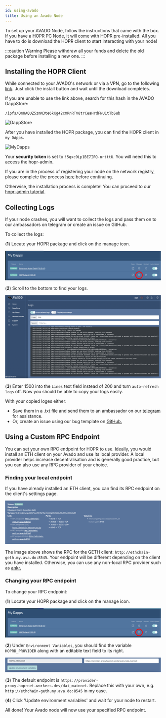 ```yaml
---
id: using-avado
title: Using an Avado Node
---
```

To set up your AVADO Node, follow the instructions that came with the box. If you have a HOPR PC Node, it will come with HOPR pre-installed. All you have to do is download the HOPR client to start interacting with your node!

:::caution Warning
Please withdraw all your funds and delete the old package before installing a new one.
:::

## Installing the HOPR Client

While connected to your AVADO's network or via a VPN, go to the following [link](http://my.ava.do/#/installer/%2Fipfs%2FQmPhSZTZbM6kd9VizvZpKDN3fQe5bqvCDooCBPYEUXdTcy). Just click the install button and wait until the download completes.

If you are unable to use the link above, search for this hash in the AVADO DappStore:

```
/ipfs/QmUAQUZ5zmN3te6kKg42cmRnRTV8trCeaHrdFNU1tTbSub
```

![DappStore](/img/node/avado-1.png)

After you have installed the HOPR package, you can find the HOPR client in `my DApps`.

![MyDapps](/img/node/avado-2.png)

Your **security token** is set to `!5qxc9Lp1BE7IFQ-nrtttU`. You will need this to access the hopr-admin.

If you are in the process of registering your node on the network registry, please complete the process [here](./network-registry-tutorial.md) before continuing.

Otherwise, the installation process is complete! You can proceed to our [hopr-admin tutorial](using-hopr-admin).

## Collecting Logs

If your node crashes, you will want to collect the logs and pass them on to our ambassadors on telegram or create an issue on GitHub.

To collect the logs:

(**1**) Locate your HOPR package and click on the manage icon.

![Manage Avado](./images/avado-manage.png)

(**2**) Scroll to the bottom to find your logs.

![Avado Logs](./images/Avado-logs.png)

(**3**) Enter 1500 into the `Lines` text field instead of 200 and turn `auto-refresh logs` off. Now you should be able to copy your logs easily.

With your copied loges either:

- Save them in a .txt file and send them to an ambassador on our [telegram](https://t.me/hoprnet) for assistance.
- Or, create an issue using our bug template on [GitHub.](https://github.com/hoprnet/hoprnet/issues)

## Using a Custom RPC Endpoint

You can set your own RPC endpoint for HOPR to use. Ideally, you would install an ETH client on your Avado and use its local provider. A local provider helps increase decentralisation and is generally good practice, but you can also use any RPC provider of your choice.

### Finding your local endpoint

If you have already installed an ETH client, you can find its RPC endpoint on the client's settings page.

![ETH client settings](./images/RPC-endpoint-avado.png)

The image above shows the RPC for the GETH client: `http://ethchain-geth.my.ava.do:8545`. Your endpoint will be different depending on the client you have installed. Otherwise, you can use any non-local RPC provider such as [ankr.](https://www.ankr.com/)

### Changing your RPC endpoint

To change your RPC endpoint:

(**1**) Locate your HOPR package and click on the manage icon.

![Manage Avado](./images/avado-manage.png)

(**2**) Under `Environment Variables`, you should find the variable `HOPRD_PROVIDER` along with an editable text field to its right.

![Environment variables](./images/HOPR-provider-Avado.png)

(**3**) The default endpoint is `https://provider-proxy.hoprnet.workers.dev/dai_mainnet`. Replace this with your own, e.g. `http://ethchain-geth.my.ava.do:8545` in my case.

(**4**) Click 'Update environment variables' and wait for your node to restart.

All done! Your Avado node will now use your specified RPC endpoint.
